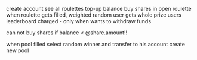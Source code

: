 create account 
see all roulettes
top-up balance
buy shares in open roulette
when roulette gets filled, weighted random user gets whole prize
users leaderboard
charged - only when wants to withdraw funds




can not buy shares if balance < @share.amount!!

when pool filled
  select random winner and transfer to his account
  create new pool